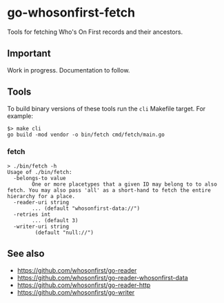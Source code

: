 # go-whosonfirst-fetch

Tools for fetching Who's On First records and their ancestors.

## Important

Work in progress. Documentation to follow.

## Tools

To build binary versions of these tools run the `cli` Makefile target. For example:

```
$> make cli
go build -mod vendor -o bin/fetch cmd/fetch/main.go
```

### fetch

```
> ./bin/fetch -h
Usage of ./bin/fetch:
  -belongs-to value
    	One or more placetypes that a given ID may belong to to also fetch. You may also pass 'all' as a short-hand to fetch the entire hierarchy for a place.
  -reader-uri string
    	... (default "whosonfirst-data://")
  -retries int
    	... (default 3)
  -writer-uri string
    	 (default "null://")
```

## See also

* https://github.com/whosonfirst/go-reader
* https://github.com/whosonfirst/go-reader-whosonfirst-data
* https://github.com/whosonfirst/go-reader-http
* https://github.com/whosonfirst/go-writer
